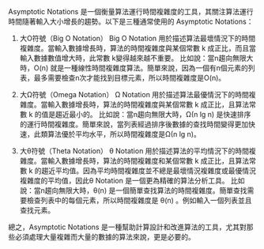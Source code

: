 

Asymptotic Notations 是一個衡量算法運行時間複雜度的工具，其關注算法運行時間隨著輸入大小增長的趨勢。以下是三種通常使用的 Asymptotic Notations：

1. 大O符號（Big O Notation）
Big O Notation 用於描述算法最壞情況下的時間複雜度。當輸入數據增長時，算法的時間複雜度與某個常數 k 成正比，而且當輸入數據數值增大時，此常數 k變得越來越不重要。
比如說：當n趨向無限大時，O(n) 就是一種線性時間複雜度算法。簡單來說，因為一個有n個元素的列表，最多需要檢查n次才能找到目標元素，所以時間複雜度是O(n)。

2. 大Ω符號（Omega Notation）
Ω Notation 用於描述算法最優情況下的時間複雜度。當輸入數據增長時，算法的時間複雜度與某個常數 k 成正比，且算法常數 k 的值是趨近最小的。
比如說：當n趨向無限大時，Ω(n lg n) 是快速排序的運行時間複雜度。簡單來說，當列表經過排序後數據的查找時間變得更加快速，此類算法優於平均水平，所以時間複雜度是Ω(n lg n)。

3. 大θ符號（Theta Notation）
θ Notation 用於描述算法的平均情況下的時間複雜度。當輸入數據增長時，算法的時間複雜度和某個常數 k 成正比，且算法常數 k 的趨近平均值。因為平均時間複雜度並不總是最壞情況複雜度或最優情況複雜度的平均值，因此θ Notation 是一個更為精確的算法分析工具。
比如說：當n趨向無限大時，θ(n) 是一個簡單查找算法的時間複雜度。簡單查找需要檢查列表中的每個元素，所以時間複雜度是 θ(n) 。例如輸入一個列表並且查找元素。

總之，Asymptotic Notations 是一種幫助計算設計和改進算法的工具，尤其對那些必須處理大量複雜而大量的數據的算法來說，更是必要的。